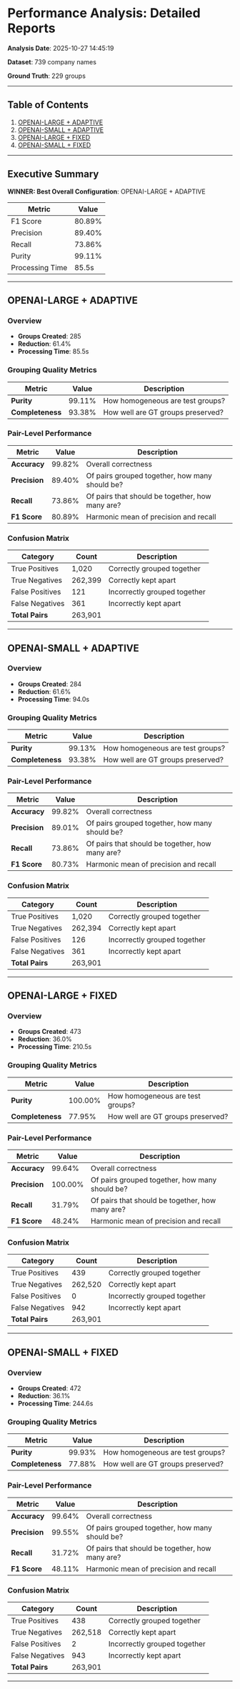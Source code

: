 # Performance Analysis: Detailed Reports

**Analysis Date**: 2025-10-27 14:45:19

**Dataset**: 739 company names

**Ground Truth**: 229 groups

---

## Table of Contents

1. [OPENAI-LARGE + ADAPTIVE](#openai-large--adaptive)
2. [OPENAI-SMALL + ADAPTIVE](#openai-small--adaptive)
3. [OPENAI-LARGE + FIXED](#openai-large--fixed)
4. [OPENAI-SMALL + FIXED](#openai-small--fixed)

---

## Executive Summary

**WINNER: Best Overall Configuration**: OPENAI-LARGE + ADAPTIVE

| Metric | Value |
|--------|-------|
| F1 Score | 80.89% |
| Precision | 89.40% |
| Recall | 73.86% |
| Purity | 99.11% |
| Processing Time | 85.5s |

---

## OPENAI-LARGE + ADAPTIVE

### Overview

- **Groups Created**: 285
- **Reduction**: 61.4%
- **Processing Time**: 85.5s

### Grouping Quality Metrics

| Metric | Value | Description |
|--------|-------|-------------|
| **Purity** | 99.11% | How homogeneous are test groups? |
| **Completeness** | 93.38% | How well are GT groups preserved? |

### Pair-Level Performance

| Metric | Value | Description |
|--------|-------|-------------|
| **Accuracy** | 99.82% | Overall correctness |
| **Precision** | 89.40% | Of pairs grouped together, how many should be? |
| **Recall** | 73.86% | Of pairs that should be together, how many are? |
| **F1 Score** | 80.89% | Harmonic mean of precision and recall |

### Confusion Matrix

| Category | Count | Description |
|----------|-------|-------------|
| True Positives | 1,020 | Correctly grouped together |
| True Negatives | 262,399 | Correctly kept apart |
| False Positives | 121 | Incorrectly grouped together |
| False Negatives | 361 | Incorrectly kept apart |
| **Total Pairs** | 263,901 | |

---

## OPENAI-SMALL + ADAPTIVE

### Overview

- **Groups Created**: 284
- **Reduction**: 61.6%
- **Processing Time**: 94.0s

### Grouping Quality Metrics

| Metric | Value | Description |
|--------|-------|-------------|
| **Purity** | 99.13% | How homogeneous are test groups? |
| **Completeness** | 93.38% | How well are GT groups preserved? |

### Pair-Level Performance

| Metric | Value | Description |
|--------|-------|-------------|
| **Accuracy** | 99.82% | Overall correctness |
| **Precision** | 89.01% | Of pairs grouped together, how many should be? |
| **Recall** | 73.86% | Of pairs that should be together, how many are? |
| **F1 Score** | 80.73% | Harmonic mean of precision and recall |

### Confusion Matrix

| Category | Count | Description |
|----------|-------|-------------|
| True Positives | 1,020 | Correctly grouped together |
| True Negatives | 262,394 | Correctly kept apart |
| False Positives | 126 | Incorrectly grouped together |
| False Negatives | 361 | Incorrectly kept apart |
| **Total Pairs** | 263,901 | |

---

## OPENAI-LARGE + FIXED

### Overview

- **Groups Created**: 473
- **Reduction**: 36.0%
- **Processing Time**: 210.5s

### Grouping Quality Metrics

| Metric | Value | Description |
|--------|-------|-------------|
| **Purity** | 100.00% | How homogeneous are test groups? |
| **Completeness** | 77.95% | How well are GT groups preserved? |

### Pair-Level Performance

| Metric | Value | Description |
|--------|-------|-------------|
| **Accuracy** | 99.64% | Overall correctness |
| **Precision** | 100.00% | Of pairs grouped together, how many should be? |
| **Recall** | 31.79% | Of pairs that should be together, how many are? |
| **F1 Score** | 48.24% | Harmonic mean of precision and recall |

### Confusion Matrix

| Category | Count | Description |
|----------|-------|-------------|
| True Positives | 439 | Correctly grouped together |
| True Negatives | 262,520 | Correctly kept apart |
| False Positives | 0 | Incorrectly grouped together |
| False Negatives | 942 | Incorrectly kept apart |
| **Total Pairs** | 263,901 | |

---

## OPENAI-SMALL + FIXED

### Overview

- **Groups Created**: 472
- **Reduction**: 36.1%
- **Processing Time**: 244.6s

### Grouping Quality Metrics

| Metric | Value | Description |
|--------|-------|-------------|
| **Purity** | 99.93% | How homogeneous are test groups? |
| **Completeness** | 77.88% | How well are GT groups preserved? |

### Pair-Level Performance

| Metric | Value | Description |
|--------|-------|-------------|
| **Accuracy** | 99.64% | Overall correctness |
| **Precision** | 99.55% | Of pairs grouped together, how many should be? |
| **Recall** | 31.72% | Of pairs that should be together, how many are? |
| **F1 Score** | 48.11% | Harmonic mean of precision and recall |

### Confusion Matrix

| Category | Count | Description |
|----------|-------|-------------|
| True Positives | 438 | Correctly grouped together |
| True Negatives | 262,518 | Correctly kept apart |
| False Positives | 2 | Incorrectly grouped together |
| False Negatives | 943 | Incorrectly kept apart |
| **Total Pairs** | 263,901 | |

---

